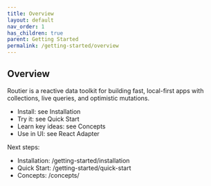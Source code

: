 ```yaml
---
title: Overview
layout: default
nav_order: 1
has_children: true
parent: Getting Started
permalink: /getting-started/overview
---
```


## Overview

Routier is a reactive data toolkit for building fast, local-first apps with collections, live queries, and optimistic mutations.

- Install: see Installation
- Try it: see Quick Start
- Learn key ideas: see Concepts
- Use in UI: see React Adapter

Next steps:

- Installation: /getting-started/installation
- Quick Start: /getting-started/quick-start
- Concepts: /concepts/
